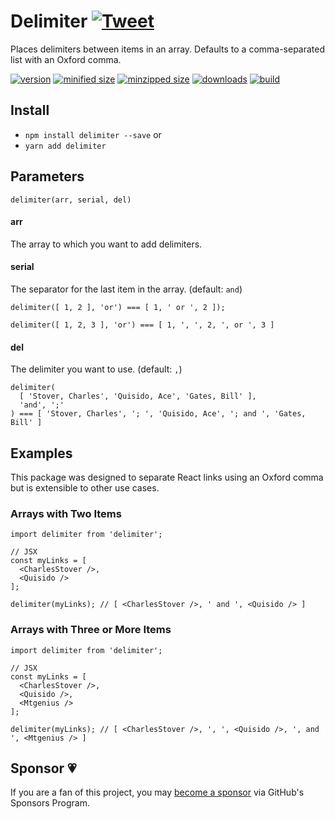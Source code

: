 # Delimiter [![Tweet](https://img.shields.io/twitter/url/http/shields.io.svg?style=social)](https://twitter.com/intent/tweet?text=Do%20you%20give%20a%20fRiCk%20about%20an%20Oxford%20comma?%20You%20can%20automatically%20delimit%20your%20arrays%20with%20the%20delimiter%20NPM%20package.&url=https://github.com/CharlesStover/delimiter&via=CharlesStover&hashtags=javascript,programming,webdev,webdeveloper,webdevelopment)

Places delimiters between items in an array.
Defaults to a comma-separated list with an Oxford comma.

[![version](https://img.shields.io/npm/v/delimiter.svg)](http://www.npmjs.com/package/delimiter)
[![minified size](https://img.shields.io/bundlephobia/min/delimiter.svg)](https://www.npmjs.com/package/delimiter)
[![minzipped size](https://img.shields.io/bundlephobia/minzip/delimiter.svg)](https://www.npmjs.com/package/delimiter)
[![downloads](https://img.shields.io/npm/dt/delimiter.svg)](https://www.npmjs.com/package/delimiter)
[![build](https://travis-ci.com/CharlesStover/delimiter.svg)](https://travis-ci.com/CharlesStover/delimiter/)

## Install

* `npm install delimiter --save` or
* `yarn add delimiter`

## Parameters

`delimiter(arr, serial, del)`

#### arr

The array to which you want to add delimiters.

#### serial

The separator for the last item in the array. (default: `and`)

`delimiter([ 1, 2 ], 'or') === [ 1, ' or ', 2 ]);`

`delimiter([ 1, 2, 3 ], 'or') === [ 1, ', ', 2, ', or ', 3 ]`

#### del

The delimiter you want to use. (default: `,`)

```JS
delimiter(
  [ 'Stover, Charles', 'Quisido, Ace', 'Gates, Bill' ],
  'and', ';'
) === [ 'Stover, Charles', '; ', 'Quisido, Ace', '; and ', 'Gates, Bill' ]
```

## Examples

This package was designed to separate React links using an Oxford comma but is extensible to other use cases.

### Arrays with Two Items

```JS
import delimiter from 'delimiter';

// JSX
const myLinks = [
  <CharlesStover />,
  <Quisido />
];

delimiter(myLinks); // [ <CharlesStover />, ' and ', <Quisido /> ]
```

### Arrays with Three or More Items

```JS
import delimiter from 'delimiter';

// JSX
const myLinks = [
  <CharlesStover />,
  <Quisido />,
  <Mtgenius />
];

delimiter(myLinks); // [ <CharlesStover />, ', ', <Quisido />, ', and ', <Mtgenius /> ]
```

## Sponsor 💗

If you are a fan of this project, you may
[become a sponsor](https://github.com/sponsors/CharlesStover)
via GitHub's Sponsors Program.
